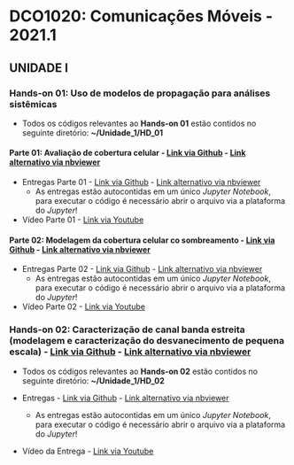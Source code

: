 # DCO1020: Comunicações Móveis - 2021.1

## UNIDADE I

### Hands-on 01: Uso de modelos de propagação para análises sistêmicas

* Todos os códigos relevantes ao **Hands-on 01** estão contidos no seguinte diretório: **~/Unidade_1/HD_01**

#### Parte 01: Avaliação de cobertura celular - [Link via Github](https://github.com/vicentesousa/DCO1020_2021_1/blob/main/h01_parte01.ipynb) - [Link alternativo via nbviewer](http://nbviewer.jupyter.org/github/vicentesousa/DCO1020_2021_1/blob/main/h01_parte01.ipynb)

* Entregas Parte 01 - [Link via Github](https://github.com/lucasismael/comunicacoesmoveis-21-1/blob/main/unidade_1/HD_01/Entregas_HD_01_P1.ipynb) - [Link alternativo via nbviewer](https://nbviewer.jupyter.org/github/lucasismael/comunicacoesmoveis-21-1/blob/main/unidade_1/HD_01/Entregas_HD_01_P1.ipynb)
    * As entregas estão autocontidas em um único *Jupyter Notebook*, para executar o código é necessário abrir o arquivo via a plataforma do *Jupyter*!
* Vídeo Parte 01 - [Link via Youtube](https://youtu.be/GtHEmlNzARY)

#### Parte 02: Modelagem da cobertura celular co sombreamento - [Link via Github](https://github.com/vicentesousa/DCO1020_2021_1/blob/main/h01_parte02.ipynb) - [Link alternativo via nbviewer](https://nbviewer.jupyter.org/github/vicentesousa/DCO1020_2021_1/blob/main/h01_parte02.ipynb)

* Entregas Parte 02 - [Link via Github](https://github.com/lucasismael/comunicacoesmoveis-21-1/blob/main/unidade_1/HD_01/Entregas_HD_01_P2.ipynb) - [Link alternativo via nbviewer](https://nbviewer.jupyter.org/github/lucasismael/comunicacoesmoveis-21-1/blob/main/unidade_1/HD_01/Entregas_HD_01_P2.ipynb)
    * As entregas estão autocontidas em um único *Jupyter Notebook*, para executar o código é necessário abrir o arquivo via a plataforma do *Jupyter*!
* Vídeo Parte 02 - [Link via Youtube](https://youtu.be/6wwG_dhZt-Q)

### Hands-on 02: Caracterização de canal banda estreita (modelagem e caracterização do desvanecimento de pequena escala) - [Link via Github](https://github.com/vicentesousa/DCO1020_2021_1/blob/main/h01_parte_03.ipynb) - [Link alternativo via nbviewer](https://nbviewer.jupyter.org/github/vicentesousa/DCO1020_2021_1/blob/main/h01_parte_03.ipynb)

* Todos os códigos relevantes ao **Hands-on 02** estão contidos no seguinte diretório: **~/Unidade_1/HD_02**

* Entregas - [Link via Github](https://github.com/lucasismael/comunicacoesmoveis-21-1/blob/main/unidade_1/HD_02/Entregas_HD_02.ipynb) - [Link alternativo via nbviewer](https://nbviewer.jupyter.org/github/lucasismael/comunicacoesmoveis-21-1/blob/main/unidade_1/HD_02/Entregas_HD_02.ipynb)
    * As entregas estão autocontidas em um único *Jupyter Notebook*, para executar o código é necessário abrir o arquivo via a plataforma do *Jupyter*!
* Vídeo da Entrega - [Link via Youtube](https://www.youtube.com/watch?v=J1EoyyDhId0)
